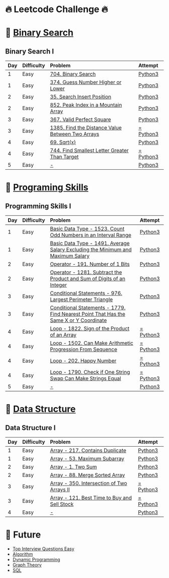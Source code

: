 # :fire: Leetcode Challenge :fire:
# :pushpin: [Binary Search](https://leetcode.com/study-plan/binary-search/)
## Binary Search I

| Day| Difficulty | Problem                                                                                          | Attempt |
| :- |:---------- | :----------------------------------------------------------------------------------------------- | :-------|
| 1  | Easy       | [704. Binary Search](https://leetcode.com/problems/binary-search/)                               | [Python3](Binary%20Search%20I/704.binary-search.py) |
| 1  | Easy       | [374. Guess Number Higher or Lower](https://leetcode.com/problems/guess-number-higher-or-lower/) | [Python3](Binary%20Search%20I/374.guess-number-higher-or-lower.py) |
| 2  | Easy       | [35. Search Insert Position](https://leetcode.com/problems/search-insert-position/) | [Python3](Binary%20Search%20I/35.search-insert-position.py) |
| 2  | Easy       | [852. Peak Index in a Mountain Array](https://leetcode.com/problems/peak-index-in-a-mountain-array/) | [Python3](Binary%20Search%20I/852.peak-index-in-a-mountain-array.py) |
| 3  | Easy       | [367. Valid Perfect Square](https://leetcode.com/problems/valid-perfect-square/) | [Python3](Binary%20Search%20I/367.valid-perfect-square.py) |
| 3  | Easy       | [1385. Find the Distance Value Between Two Arrays](https://leetcode.com/problems/find-the-distance-value-between-two-arrays/) | [ = Python3](Binary%20Search%20I/1385.find-the-distance-value-between-two-arrays.py) |
| 4  | Easy       | [69. Sqrt(x)](https://leetcode.com/problems/sqrtx/) | [Python3]() |
| 4  | Easy       | [744. Find Smallest Letter Greater Than Target](https://leetcode.com/problems/find-smallest-letter-greater-than-target/) | [ = Python3]() |
| 5  | Easy       | [-]() | [Python3]() |

# :pushpin: [Programing Skills](https://leetcode.com/study-plan/programming-skills/)
## Programming Skills I
| Day| Difficulty | Problem                                                                                          | Attempt |
| :- |:---------- | :----------------------------------------------------------------------------------------------- | :-------|
| 1  | Easy       | [Basic Data Type - 1523. Count Odd Numbers in an Interval Range](https://leetcode.com/problems/count-odd-numbers-in-an-interval-range/)| [Python3](Programming%20Skills%20I/1523.count-odd-numbers-in-an-interval-range.py) |
| 1  | Easy       | [Basic Data Type - 1491. Average Salary Excluding the Minimum and Maximum Salary](https://leetcode.com/problems/average-salary-excluding-the-minimum-and-maximum-salary/) | [Python3](Programming%20Skills%20I/1491.average-salary-excluding-the-minimum-and-maximum-salary.py) |
| 2  | Easy       | [Operator - 191. Number of 1 Bits](https://leetcode.com/problems/number-of-1-bits/) | [Python3](Programming%20Skills%20I/191.number-of-1-bits.py) |
| 2  | Easy       | [Operator - 1281. Subtract the Product and Sum of Digits of an Integer](https://leetcode.com/problems/subtract-the-product-and-sum-of-digits-of-an-integer/) | [Python3](Programming%20Skills%20I/1281.subtract-the-product-and-sum-of-digits-of-an-integer.py) |
| 3  | Easy       | [Conditional Statements - 976. Largest Perimeter Triangle](https://leetcode.com/problems/largest-perimeter-triangle/) | [Python3](Programming%20Skills%20I/976.largest-perimeter-triangle.py) |
| 3  | Easy       | [Conditional Statements - 1779. Find Nearest Point That Has the Same X or Y Coordinate](https://leetcode.com/problems/find-nearest-point-that-has-the-same-x-or-y-coordinate/) | [Python3](Programming%20Skills%20I/1779.find-nearest-point-that-has-the-same-x-or-y-coordinate.py) |
| 4  | Easy       | [Loop - 1822. Sign of the Product of an Array](https://leetcode.com/problems/sign-of-the-product-of-an-array/) | [ = Python3]() |
| 4  | Easy       | [Loop - 1502. Can Make Arithmetic Progression From Sequence](https://leetcode.com/problems/can-make-arithmetic-progression-from-sequence/) | [ = Python3]() |
| 4  | Easy       | [Loop - 202. Happy Number](https://leetcode.com/problems/happy-number/) | [ = Python3]() |
| 4  | Easy       | [Loop - 1790. Check if One String Swap Can Make Strings Equal](https://leetcode.com/problems/check-if-one-string-swap-can-make-strings-equal/) | [ = Python3]() |
| 5  | Easy       | [-]() | [Python3]() |

# :pushpin: [Data Structure](https://leetcode.com/study-plan/data-structure/)
## Data Structure I
| Day| Difficulty | Problem                                                                                          | Attempt |
| :- |:---------- | :----------------------------------------------------------------------------------------------- | :-------|
| 1  | Easy       | [Array - 217. Contains Duplicate](https://leetcode.com/problems/contains-duplicate/) | [Python3](Data%20Structure%20I/53.maximum-subarray.py) |
| 1  | Easy       | [Array - 53. Maximum Subarray](https://leetcode.com/problems/maximum-subarray/) | [Python3](Data%20Structure%20I/53.maximum-subarray.py) |
| 2  | Easy       | [Array - 1. Two Sum](https://leetcode.com/problems/two-sum/) | [Python3](Data%20Structure%20I/1.two-sum.py) |
| 2  | Easy       | [Array - 88. Merge Sorted Array](https://leetcode.com/problems/merge-sorted-array/) | [Python3](Data%20Structure%20I/88.merge-sorted-array.py) |
| 3  | Easy       | [Array - 350. Intersection of Two Arrays II](https://leetcode.com/problems/intersection-of-two-arrays-ii/) | [ = Python3]() |
| 3  | Easy       | [Array - 121. Best Time to Buy and Sell Stock](https://leetcode.com/problems/best-time-to-buy-and-sell-stock/) | [ = Python3]() |
| 4  | Easy       | [-]() | [Python3]() |
# :pushpin: Future
- [Top Interview Questions Easy](https://leetcode.com/explore/interview/card/top-interview-questions-easy/)
- [Algorithm](https://leetcode.com/study-plan/algorithm/)
- [Dynamic Programming](https://leetcode.com/study-plan/dynamic-programming/)
- [Graph Theory](https://leetcode.com/study-plan/graph/)
- [SQL](https://leetcode.com/study-plan/sql/)
